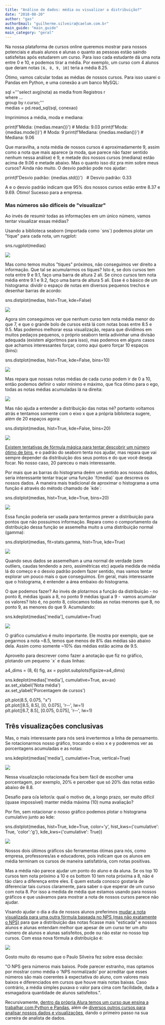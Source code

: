 ```yaml
---
title: "Análise de dados: média ou visualizar a distribuição?"
date: "2018-08-20"
author: "gas"
authorEmail: "guilherme.silveira@caelum.com.br"
main_guide: "main_guide"
main_category: "geral"
---
```


Na nossa plataforma de cursos online queremos mostrar para nossos potenciais e atuais alunos e alunas o quanto as pessoas estão saindo satisfeitas após estudarem um curso. Para isso cada estudante dá uma nota entre 0 e 10, e podemos tirar a média. Por exemplo, um curso com 4 alunos que deram notas `[6, 8, 9, 10]` teria a média 8.25.

Ótimo, vamos calcular todas as médias de nossos cursos. Para isso usarei o Pandas em Python, e uma conexão a um banco MySQL:

sql ='''select avg(nota) as media from Registros r  
            where ...  
            group by r.curso;'''  
medias = pd.read\_sql(sql, conexao)

Imprimimos a média, moda e mediana:

print(f'Média: {medias.mean()}')      # Média: 9.03
print(f'Moda: {medias.mode()}')       # Moda: 9
print(f'Mediana: {medias.median()}')  # Mediana: 9.06

Que maravilha, a nota média de nossos cursos é aproximadamente 9, assim como a nota que mais aparece (a moda, que parece não fazer sentido nenhum nessa análise) é 9, e metade dos nossos cursos (mediana) estão acima de 9.06 e metade abaixo. Mas o quanto isso diz pra mim sobre meus cursos? Ainda não muito. O desvio padrão pode nos ajudar:

print(f'Desvio padrão: {medias.std()}')   # Desvio padrão: 0.33

A e o desvio padrão indicam que 95% dos nossos cursos estão entre 8.37 e 9.69. Ótimo! Sucesso para a empresa.

### Mas números são difíceis de "visualizar"

Ao invés de resumir todas as informações em um único número, vamos tentar visualizar essas médias?

Usando a biblioteca seaborn (importada como \`sns\`) podemos plotar um "tique" para cada nota, um rugplot:

sns.rugplot(medias)

![](https://blog.caelum.com.br/wp-content/uploads/2018/08/image.png)

Mas como temos muitos "tiques" próximos, não conseguimos ver direito a informação. Que tal se acumularmos os tiques? Isto é, se dois cursos tem nota entre 9 e 9.1, faço uma barra de altura 2 ali. Se cinco cursos tem nota média entre 9.1 e 9.2, faço uma barra de altura 5 ali. Esse é o básico de um histograma: dividir o espaço de notas em diversos pequenos trechos e desenhar barras de acordo:

sns.distplot(medias, hist=True, kde=False)  

![](https://blog.caelum.com.br/wp-content/uploads/2018/08/image-1.png)

Agora sim conseguimos ver que nenhum curso tem nota média menor do que 7, e que o grande bolo de cursos está lá com notas boas entre 8.5 e 9.5. Mas podemos melhorar essa visualização, repara que dividimos em muitos pedaços pequenos, o próprio seaborn tenta adivinhar uma divisão adequada (existem algoritmos para isso), mas podemos em alguns casos que achamos interessantes forçar, como aqui quero forçar 10 espaços (bins):

sns.distplot(medias, hist=True, kde=False, bins=10)

![](https://blog.caelum.com.br/wp-content/uploads/2018/08/image-2.png)

Mas repara que nossas notas médias de cada curso podem ir de 0 a 10, então podemos definir o valor mínimo e máximo, que fica ótimo para o ego, todas as notas médias acumuladas lá na direita:

![](https://blog.caelum.com.br/wp-content/uploads/2018/08/image-3.png)

Mas não ajuda a entender a distribuição das notas né? portanto voltamos atrás e tentamos somente com o eixo x que a própria biblioteca sugere, além de 20 espaços agora:

sns.distplot(medias, hist=True, kde=False, bins=20)

![](https://blog.caelum.com.br/wp-content/uploads/2018/08/image-4.png)

[Existem tentativas de fórmula mágica para tentar descobrir um número ótimo de bins](https://en.wikipedia.org/wiki/Histogram#Number_of_bins_and_width), e o padrão do seaborn tenta nos ajudar, mas repara que vai sempre depender da distribuição dos seus pontos e do que você deseja focar. No nosso caso, 20 pareceu o mais interessante.

Por mais que as barras do histograma deêm um sentido aos nossos dados, seria interessante tentar traçar uma função \`f(media)\` que descreva os nossos dados. A maneira mais tradicional de aproximar o histograma a uma função é através do método chamado de \`kde\`:

sns.distplot(medias, hist=True, kde=True, bins=20)

![](https://blog.caelum.com.br/wp-content/uploads/2018/08/image-5.png)

Essa função poderia ser usada para tentarmos prever a distribuição para pontos que não possuimos informação. Repara como o comportamento da distribuição dessa função se assemelha muito a uma distribuição normal (gamma):

sns.distplot(medias, fit=stats.gamma, hist=True, kde=True)

![](https://blog.caelum.com.br/wp-content/uploads/2018/08/image-6.png)

Quando seus dados se assemelham a uma normal de verdade (sem outliers, caudas tendendo a zero, assimétricas etc) aquela medida de média lá do começo e o desvio padrão podem fazer sentido, mas vamos tentar explorar um pouco mais o que conseguimos. Em geral, mais interessante que o histograma, é entender a área embaixo do histograma.

O que podemos fazer? Ao invés de plotarmos a função da distribuição - no ponto 8, médias iguais a 8, no ponto 9 médias igual a 9 -  vamos acumular os valores? Isto é, no ponto 8, colocamos todas as notas menores que 8, no ponto 9, as menores do que 9. Acumulando:

sns.kdeplot(medias\['media'\], cumulative=True)

![](https://blog.caelum.com.br/wp-content/uploads/2018/08/image-7.png)

O gráfico cumulativo é muito importante. Ele mostra por exemplo, que se pegarmos a nota ~8.5, temos que menos de 8% das médias são abaixo dela. Assim como somente ~10% das médias estão acima de 9.5.

Aproveito para descrever como fazer a anotação que fiz no gráfico, plotando um pequeno \`x\` e duas linhas:

a4\_dims = (8, 6)
fig, ax = pyplot.subplots(figsize=a4\_dims)
  
sns.kdeplot(medias\['media'\], cumulative=True, ax=ax)  
ax.set\_xlabel('Nota média')  
ax.set\_ylabel('Porcentagem de cursos')  
  
plt.plot(8.5, 0.075, "x")  
plt.plot(\[8.5, 8.5\], \[0, 0.075\], 'r--', lw=1)  
plt.plot(\[6.7, 8.5\], \[0.075, 0.075\], 'r--', lw=1)

## Três visualizações conclusivas

Mas, o mais interessante para nós será invertermos a linha de pensamento. Se rotacionarmos nosso gráfico, trocando o eixo x e y poderemos ver as porcentagens acumuladas e as notas:

sns.kdeplot(medias\['media'\], cumulative=True, vertical=True)

![](https://blog.caelum.com.br/wp-content/uploads/2018/08/Screenshot-2018-08-16-14.25.15.png)

Nessa visualização rotacionada fica bem fácil de escolher uma porcentagem, por exemplo, 20% e perceber que só 20% das notas estão abaixo de 8.8.

Desafio para o/a leitor/a: qual o motivo de, a longo prazo, ser muito difícil (quase impossível) manter média máxima (10) numa avaliação?

Por fim, sem rotacionar o nosso gráfico podemos plotar o histograma cumulativo junto ao kde:

sns.distplot(medias, hist=True, kde=True, color='y',
             hist\_kws={'cumulative': True, 'color':'g'},
             kde\_kws={'cumulative': True})

![](https://blog.caelum.com.br/wp-content/uploads/2018/08/Screenshot-2018-08-16-14.27.07.png)

Nossos dois últimos gráficos são ferramentas ótimas para nós, como empresa, professores/as e educadores, pois indicam que os alunos em média terminam os cursos de maneira satisfatória, com notas positivas.

Mas a média não parece ajudar um ponto do aluno e da aluna. Se os top 10 cursos tem nota próximo a 10 e os bottom 10 tem nota próxima a 8, não é tão claro a diferença entre eles. E quem estuda conosco gostaria de diferenciar tais cursos claramente, para saber o que esperar de um curso com nota 8. Por isso a medida de média que estamos usando para nossos gráficos e que usávamos para mostrar a nota de nossos cursos parece não ajudar.

Visando ajudar o dia a dia de nossos alunos preferimos [mudar a nota visualizada para uma outra fórmula baseada no NPS (mas não exatamente o NPS)](https://suporte.alura.com.br/article/208-como-e-calculada-a-nota-atribuida-a-cada-curso) para que a distribuição das notas ficasse mais "esticada" e nossos alunos e alunas entendam melhor que apesar de um curso ter um alto número de alunos e alunas satisfeitos, pode ou não estar no nosso top cursos. Com essa nova fórmula a distribuição é:  

![](https://blog.caelum.com.br/wp-content/uploads/2018/08/distribuicao.png)

Gosto muito do resumo que o Paulo Silveira fez sobre essa decisão:

"O NPS gera números mais baixos. Pode parecer estranho, mas optamos por mostrar como média o 'NPS normalizado' por acreditar que esses números são mais coerentes à expectativa do aluno, com valores mais baixos e diferenciados em cursos que houve mais notas baixas. Caso contrário, a média simples puxava o valor para cima com facilidade, dada a esmagadora quantidade de alunos satisfeitos.".

Recursivamente, [dentro da própria Alura temos um curso que ensina a trabalhar com Python e Pandas](https://www.alura.com.br/curso-online-introducao-python-pandas), além de [diversos outros cursos para analisar nossos dados e visualizações](https://www.alura.com.br/carreira-data-science), dando o primeiro passo na sua carreira de analista de dados.
